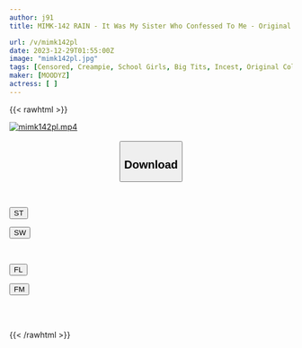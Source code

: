 ```yaml
---
author: j91
title: MIMK-142 RAIN - It Was My Sister Who Confessed To Me - Original Work, JACK-POT Jura Over 30,000 Copies In Circulation Live-action Adaptation

url: /v/mimk142pl
date: 2023-12-29T01:55:00Z
image: "mimk142pl.jpg"
tags: [Censored, Creampie, School Girls, Big Tits, Incest, Original Collaboration	]
maker: [MOODYZ]
actress: [ ]
---
```



{{< rawhtml >}}

<div class="video" data-videoid="kWGV8W1pJBU81Q">
    <a href="javascript:;">
        <img src="/v/mimk142pl/mimk142pl.jpg" width="WIDTH" height="HEIGHT" alt="mimk142pl.mp4" loading="lazy">
    </a>
</div>

<script type="text/javascript" src="https://j91.asia/asset/on-demand-st.js"></script>

<br>
  <link rel="stylesheet" href="https://j91.asia/asset/bs5.css">
  
  <center>
  <button class="btn btn-primary" type="button" data-bs-toggle="collapse" data-bs-target=".multi-collapse" aria-expanded="false" aria-controls="multiCollapseExample1 multiCollapseExample2"><h2>Download</h2></button></center>
</p>
<div class="row">
  <div class="col">
    <div class="collapse multi-collapse" id="multiCollapseExample1">
      <div class="card card-body">
	      	      <br>
<div class="buttons">  
<p><a href="https://streamtape.to/v/kWGV8W1pJBU81Q" target="_blank"><button class="btn-hover color-3"><i class="fa fa-download"></i> ST</button></a></p>
<p><a href="https://flaswish.com/12bdrcgdh5xg" target="_blank"><button class="btn-hover color-2"><i class="fa fa-download"></i> SW</button></a></p></div>
    </div>
  </div>
</div>
  <div class="col">
    <div class="collapse multi-collapse" id="multiCollapseExample2">
      <div class="card card-body">
	      <br>
<div class="buttons">
<p><a href="javascript:;" target="_blank"><button class="btn-hover color-9"><i class="fa fa-download"></i> FL</button></a></p>
<p><a href="javascript:;" target="_blank"><button class="btn-hover color-8"><i class="fa fa-download"></i> FM</button></a></p></div>
<br><br>
      </div>
    </div>
  </div>
</div>

{{< /rawhtml >}}